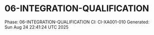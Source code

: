 # 06-INTEGRATION-QUALIFICATION
Phase: 06-INTEGRATION-QUALIFICATION
CI: CI-XA001-010
Generated: Sun Aug 24 22:41:24 UTC 2025
